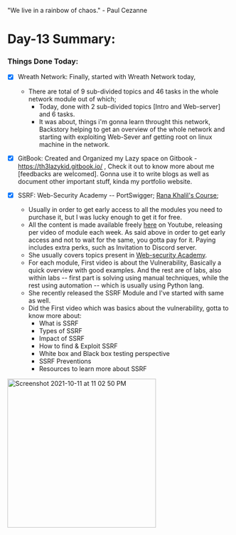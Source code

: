 "We live in a rainbow of chaos." - Paul Cezanne

# Day-13 Summary:

### Things Done Today:

- [X] Wreath Network: Finally, started with Wreath Network today, 
  - There are total of 9 sub-divided topics and 46 tasks in the whole network module out of which;
    - Today, done with 2 sub-divided topics [Intro and Web-server] and 6 tasks. 
    - It was about, things i'm gonna learn throught this network, Backstory helping to get an overview of the whole network and starting with exploiting Web-Sever anf getting root on linux machine in the network. 

- [X] GitBook: Created and Organized my Lazy space on Gitbook - https://th3lazykid.gitbook.io/ , Check it out to know more about me [feedbacks are welcomed]. Gonna use it to write blogs as well as document other important stuff, kinda my portfolio website.

- [X] SSRF: Web-Security Academy -- PortSwigger; [Rana Khalil's Course](https://ranakhalil.teachable.com/); 
  - Usually in order to get early access to all the modules you need to purchase it, but I was lucky enough to get it for free. 
  - All the content is made available freely [here](https://www.youtube.com/c/RanaKhalil101) on Youtube, releasing per video of module each week. As said above in order to get early access and not to wait for the same, you gotta pay for it. Paying includes extra perks, such as Invitation to Discord server.
  - She usually covers topics present in [Web-security Academy](https://portswigger.net/web-security/).
  - For each module, First video is about the Vulnerability, Basically a quick overview with good examples. And the rest are of labs, also within labs -- first part is solving using manual techniques, while the rest using automation -- which is usually using Python lang.
  - She recently released the SSRF Module and I've started with same as well. 
  - Did the First video which was basics about the vulnerability, gotta to know more about:
    - What is SSRF
    - Types of SSRF
    - Impact of SSRF
    - How to find & Exploit SSRF
    - White box and Black box testing perspective
    - SSRF Preventions
    - Resources to learn more about SSRF

<img width="334" alt="Screenshot 2021-10-11 at 11 02 50 PM" src="https://user-images.githubusercontent.com/56188454/136831490-b347f64c-4962-4311-b861-48d05dcc9881.png">
 
